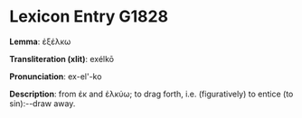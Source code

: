 # Lexicon Entry G1828

**Lemma**: ἐξέλκω

**Transliteration (xlit)**: exélkō

**Pronunciation**: ex-el'-ko

**Description**:
from ἐκ and ἑλκύω; to drag forth, i.e. (figuratively) to entice (to sin):--draw away.
